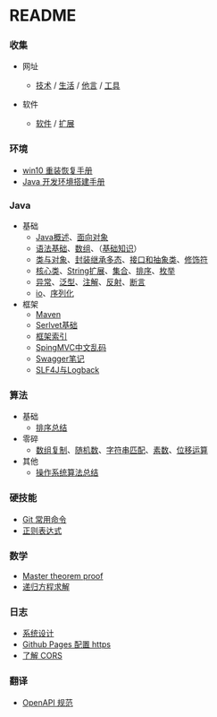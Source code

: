 # README

### 收集

- 网址
    - [技术](https://dynalist.io/d/FKSHKYjn62yM5sMS5_IeiyqF#z=XXrhJliQk3DyHTdRnz5FNAq8)  /  [生活](https://dynalist.io/d/FKSHKYjn62yM5sMS5_IeiyqF#z=eTD92D6za2ItaF1wbwTc8eqR)  /  [他言](https://dynalist.io/d/FKSHKYjn62yM5sMS5_IeiyqF#z=jiNtA-SJ0l9_xPYbjOw2Nmj6)  /  [工具](https://dynalist.io/d/FKSHKYjn62yM5sMS5_IeiyqF#z=K5YSptvfg1WgCsi_iAnDJBUC)

- 软件
    - [软件](https://dynalist.io/d/8azEbSlaQ8kc-P4I8FzpkYRI)  /   [扩展](https://dynalist.io/d/fjmwJujCwx51ycAz6tHt0-7v)

### 环境

- [win10 重装恢复手册](?conf/win10-重装恢复手册.md)
- [Java 开发环境搭建手册](?conf/Java-开发环境搭建手册.md)  

### Java

- 基础
    - [Java概述](?java/Java-概述.md)、[面向对象](?java/面向对象编程概念.md)
    - [语法基础](?java/Java-语法基础.md)、[数组](?java/Java-数组和arrays类.md)、（[基础知识](?java/Java-基础知识.md)）
    - [类与对象](?java/Java-类与对象.md)、[封装继承多态](?java/Java-封装-继承-多态.md)、[接口和抽象类](?java/Java-接口-抽象类-内部类.md)、[修饰符](?java/Java-修饰符.md)
    - [核心类](?java/Java-核心类.md)、[String扩展](?java/String-扩展.md)、[集合](?java/Java-集合.md)、[排序](?java/Java-排序.md)、[枚举](?java/Java-枚举.md)
    - [异常](?java/Java-异常.md)、[泛型](?java/Java-泛型.md)、[注解](?java/Java-注解.md)、[反射](?java/Java-反射.md)、[断言](?java/Java-断言.md)
    - [io](?java/Java-io.md)、[序列化](?java/Java-序列化.md)
- 框架
    - [Maven](?java/Maven.md)
    - [Serlvet基础](?java/Java-Servlet.md)
    - [框架索引](?java/java-framework.md)
    - [SpingMVC中文乱码](?java/springmvc-encoding.md)
    - [Swagger笔记](?java/Swagger笔记.md)
    - [SLF4J与Logback](?java/SLF4J-Logback.md)

### 算法
- 基础
    - [排序总结](?algorithm/排序总结.md)
- 零碎
    - [数组复制](?algorithm/数组复制.md)、[随机数](?algorithm/随机数.md)、[字符串匹配](?algorithm/字符串匹配.md)、[素数](?algorithm/素数.md)、[位移运算](?algorithm/位移运算.md)
- 其他
    - [操作系统算法总结](?algorithm/操作系统算法总结.md)



### 硬技能

- [Git 常用命令](?hard-skills/Git-常用命令.md)     
- [正则表达式](?hard-skills/正则表达式.md)

### 数学

- [Master theorem proof](?math/Master_theorem_proof.md)
- [递归方程求解](?math/递归方程求解.md)

### 日志

- [系统设计](?diary/系统设计.md)
- [Github Pages 配置 https](?note/Github-Pages-配置-https.md)
- [了解 CORS](?note/了解-CORS.md)

### 翻译

- [OpenAPI 规范](?translation/OpenAPISpecificationZh.md)
